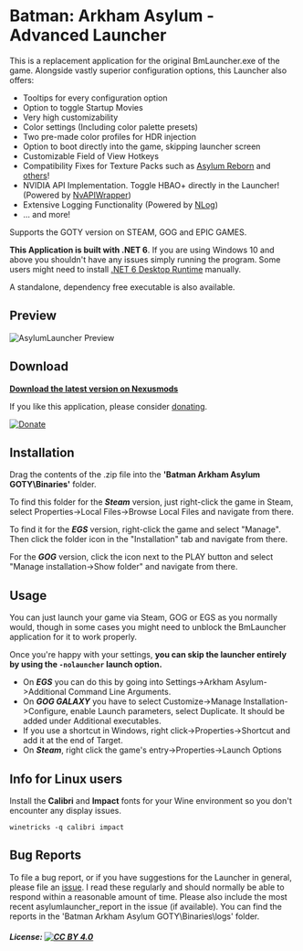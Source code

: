 # Batman: Arkham Asylum - Advanced Launcher

This is a replacement application for the original BmLauncher.exe of the game. Alongside vastly superior configuration options, this Launcher also offers:

- Tooltips for every configuration option
- Option to toggle Startup Movies
- Very high customizability
- Color settings (Including color palette presets)
- Two pre-made color profiles for HDR injection
- Option to boot directly into the game, skipping launcher screen
- Customizable Field of View Hotkeys
- Compatibility Fixes for Texture Packs such as [Asylum Reborn](https://www.nexusmods.com/batmanarkhamasylum/mods/1) and [others](https://www.nexusmods.com/batmanarkhamasylum/mods/177)!
- NVIDIA API Implementation. Toggle HBAO+ directly in the Launcher! (Powered by [NvAPIWrapper](https://github.com/falahati/NvAPIWrapper))
- Extensive Logging Functionality (Powered by [NLog](https://github.com/NLog/NLog))
- ... and more!

Supports the GOTY version on STEAM, GOG and EPIC GAMES.

**This Application is built with .NET 6**. If you are using Windows 10 and above you shouldn't have any issues simply running the program. Some users might need to install [.NET 6 Desktop Runtime](https://dotnet.microsoft.com/en-us/download/dotnet/6.0) manually.

A standalone, dependency free executable is also available.

## Preview

![AsylumLauncher Preview](https://github.com/user-attachments/assets/c133feaf-ed66-4231-8aa2-76ffd8423904)

## Download

**[Download the latest version on Nexusmods](https://www.nexusmods.com/batmanarkhamasylum/mods/117)**

If you like this application, please consider [donating](https://ko-fi.com/neatodev).

[![Donate](https://shields.io/badge/Kofi-Donate!-ff5f5f?logo=ko-fi&style=for-the-badgeKofi)](https://ko-fi.com/neatodev)

## Installation

Drag the contents of the .zip file into the **'Batman Arkham Asylum GOTY\Binaries'** folder.

To find this folder for the ***Steam*** version, just right-click the game in Steam, select Properties->Local Files->Browse Local Files and navigate from there.

To find it for the ***EGS*** version, right-click the game and select "Manage". Then click the folder icon in the "Installation" tab and navigate from there.

For the ***GOG*** version, click the icon next to the PLAY button and select "Manage installation->Show folder" and navigate from there.

## Usage

You can just launch your game via Steam, GOG or EGS as you normally would, though in some cases you might need to unblock the BmLauncher application for it to work properly.

Once you're happy with your settings, **you can skip the launcher entirely by using the `-nolauncher` launch option.**

- On ***EGS*** you can do this by going into Settings->Arkham Asylum->Additional Command Line Arguments. 
- On ***GOG GALAXY*** you have to select Customize->Manage Installation->Configure, enable Launch parameters, select Duplicate. It should be added under Additional executables.
- If you use a shortcut in Windows, right click->Properties->Shortcut and add it at the end of Target.
- On ***Steam***, right click the game's entry->Properties->Launch Options


## Info for Linux users

Install the **Calibri** and **Impact** fonts for your Wine environment so you don't encounter any display issues.

`winetricks -q calibri impact`


## Bug Reports

To file a bug report, or if you have suggestions for the Launcher in general, please file an [issue](https://github.com/neatodev/AsylumLauncher/issues/new). I read these regularly and should normally be able to respond within a reasonable amount of time. Please also include the most recent asylumlauncher_report in the issue (if available). You can find the reports in the 'Batman Arkham Asylum GOTY\Binaries\logs' folder.

##### License: [![CC BY 4.0][cc-by-shield]][cc-by]

[cc-by]: https://creativecommons.org/licenses/by-nc-sa/4.0/
[cc-by-shield]: https://licensebuttons.net/l/by-nc-sa/4.0/80x15.png

